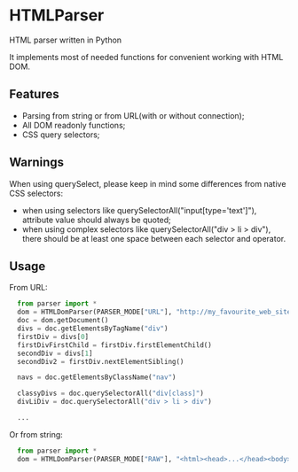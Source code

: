 # HTMLParser
HTML parser written in Python

It implements most of needed functions for convenient working with HTML DOM.

## Features
- Parsing from string or from URL(with or without connection);
- All DOM readonly functions;
- CSS query selectors;

## Warnings
When using querySelect, please keep in mind some differences from native CSS selectors:
- when using selectors like querySelectorAll("input[type='text']"), attribute value should always be quoted;
- when using complex selectors like querySelectorAll("div > li > div"), there should be at least one space between each selector and operator.

## Usage
From URL:

```python
  from parser import *
  dom = HTMLDomParser(PARSER_MODE["URL"], "http://my_favourite_web_site.zzz")
  doc = dom.getDocument()
  divs = doc.getElementsByTagName("div")
  firstDiv = divs[0]
  firstDivFirstChild = firstDiv.firstElementChild()
  secondDiv = divs[1]
  secondDiv2 = firstDiv.nextElementSibling()

  navs = doc.getElementsByClassName("nav")

  classyDivs = doc.querySelectorAll("div[class]")
  divLiDiv = doc.querySelectorAll("div > li > div")

  ...
```

Or from string:

```python
  from parser import *
  dom = HTMLDomParser(PARSER_MODE["RAW"], "<html><head>...</head><body>...</body></html>")
```


